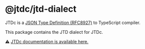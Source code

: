 # @jtdc/jtd-dialect

JTDc is a [JSON Type Definition (RFC8927)](https://jsontypedef.com/) to TypeScript compiler.

This package contains the JTD dialect for JTDc.

⚠️ [JTDc documentation is available here.](https://github.com/smikhalevski/jtdc)
